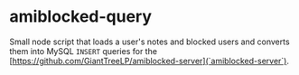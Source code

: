 # amiblocked-query

Small node script that loads a user's notes and blocked users and converts them into MySQL `INSERT` queries for the [https://github.com/GiantTreeLP/amiblocked-server](`amiblocked-server`).
